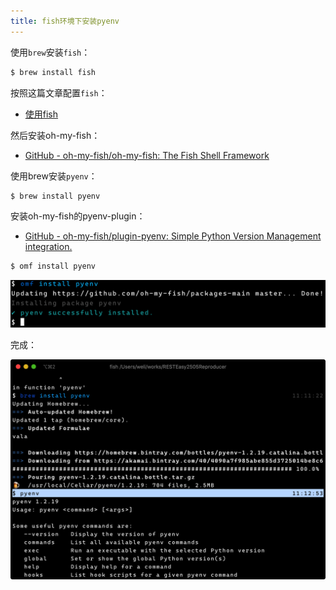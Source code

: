 ```yaml
---
title: fish环境下安装pyenv
---
```


使用`brew`安装`fish`：

```bash
$ brew install fish
```

按照这篇文章配置`fish`：

* [使用fish](https://weinan.io/2020/06/26/fish.html)

然后安装oh-my-fish：

* [GitHub - oh-my-fish/oh-my-fish: The Fish Shell Framework](https://github.com/oh-my-fish/oh-my-fish)

使用brew安装`pyenv`：

```bash
$ brew install pyenv
```

安装oh-my-fish的pyenv-plugin：

* [GitHub - oh-my-fish/plugin-pyenv: Simple Python Version Management integration.](https://github.com/oh-my-fish/plugin-pyenv)

```bash
$ omf install pyenv
```

![](https://raw.githubusercontent.com/liweinan/blogpic2020iii/master/jul05/B9DE5F6C-EDFB-4161-A090-D151E849733D.png)

完成：

![](https://raw.githubusercontent.com/liweinan/blogpic2020iii/master/jul05/1051593573882_.pic_hd.jpg)



